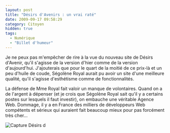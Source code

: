 ```yaml
---
layout: post
title: "Désirs d'Avenirs : un vrai raté"
date: 2009-09-17 09:58:29
category: Citoyen
hidden: true
tags:
  - Numérique
  - "Billet d'humeur"
---
```


Je ne peux pas m'empêcher de rire à la vue du nouveau site de Désirs d'Avenir, qu'il s'agisse de la version d'hier comme de la version d'aujourd'hui. J'ajouterais que pour le quart de la moitié de ce prix-là et un peu d'huile de coude, Ségolène Royal aurait pu avoir un site d'une meilleure qualité, qu'il s'agisse d'esthétisme comme de fonctionnalités.

La défense de Mme Royal fait valoir un manque de volontaires. Quand on a de l'argent à dépenser (et je crois que Ségolène Royal sait qu'il y a certains postes sur lesquels il faut investir), on embauche une véritable Agence Web. Dommage, il y a en France des milliers de développeurs Web compétents et sérieux qui auraient fait beaucoup mieux pour pas forcément très cher…

![Capture Désirs d](/images/)